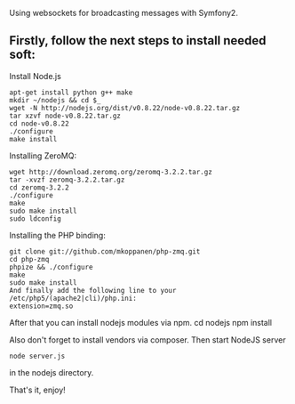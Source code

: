 Using websockets for broadcasting messages with Symfony2.

Firstly, follow the next steps to install needed soft:
------------------------------------------------------

Install Node.js

    apt-get install python g++ make
    mkdir ~/nodejs && cd $_
    wget -N http://nodejs.org/dist/v0.8.22/node-v0.8.22.tar.gz
    tar xzvf node-v0.8.22.tar.gz
    cd node-v0.8.22
    ./configure
    make install

Installing ZeroMQ:

    wget http://download.zeromq.org/zeromq-3.2.2.tar.gz 
    tar -xvzf zeromq-3.2.2.tar.gz
    cd zeromq-3.2.2
    ./configure
    make
    sudo make install
    sudo ldconfig

Installing the PHP binding:

    git clone git://github.com/mkoppanen/php-zmq.git
    cd php-zmq
    phpize && ./configure
    make
    sudo make install
    And finally add the following line to your /etc/php5/(apache2|cli)/php.ini:
    extension=zmq.so


After that you can install nodejs modules via npm.
    cd nodejs
    npm install

Also don't forget to install vendors via composer.
Then start NodeJS server 

    node server.js

in the nodejs directory.

That's it, enjoy! 